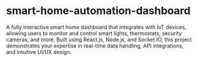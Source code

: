 # smart-home-automation-dashboard
A fully interactive smart home dashboard that integrates with IoT devices, allowing users to monitor and control smart lights, thermostats, security cameras, and more. Built using React.js, Node.js, and Socket.IO, this project demonstrates your expertise in real-time data handling, API integrations, and intuitive UI/UX design.
